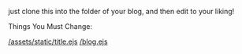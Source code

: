 just clone this into the folder of your blog, and then edit to your liking!



Things You Must Change:


[/assets/static/title.ejs](https://github.com/Jonyk56/blog-post-ejs-template-no-comments-/blob/master/assets/static/title.ejs#L2)
[/blog.ejs](http://github.com/Jonyk56/blog-post-ejs-template-no-comments-/blob/master/blog.ejs#L6)
